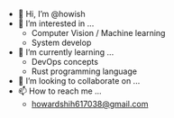 - 👋 Hi, I’m @howish
- 👀 I’m interested in ...
  - Computer Vision / Machine learning 
  - System develop
- 🌱 I’m currently learning ...
  - DevOps concepts
  - Rust programming language 
- 💞️ I’m looking to collaborate on ...
- 📫 How to reach me ...
  - howardshih617038@gmail.com

<!---
howish/howish is a ✨ special ✨ repository because its `README.md` (this file) appears on your GitHub profile.
You can click the Preview link to take a look at your changes.
--->
